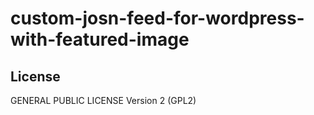 custom-josn-feed-for-wordpress-with-featured-image
==================================================


License
-------------
GENERAL PUBLIC LICENSE Version 2 (GPL2)
